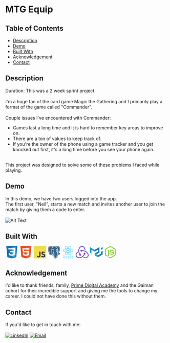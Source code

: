 # MTG Equip
## Table of Contents
  - [Description](#description)
  - [Demo](#demo)
  - [Built With](#built-with)
  - [Acknowledgement](#acknowledgement)
  - [Contact](#contact)

## Description
Duration: This was a 2 week sprint project.<br>
<br>
I'm a huge fan of the card game Magic the Gathering and I primarily play a format of the game called "Commander".<br>
<br>
Couple issues I've encountered with Commander:<br>
  - Games last a long time and it is hard to remember key areas to improve on.<br>
  - There are a ton of values to keep track of.<br>
  - If you're the owner of the phone using a game tracker and you get knocked out first, it's a long time before you see your phone again.<br>
<br>
This project was designed to solve some of these problems I faced while playing.

## Demo
In this demo, we have two users logged into the app.<br>
The first user, "Neil", starts a new match and invites another user to join the match by giving them a code to enter.<br>
<br>
![Alt Text](https://media.giphy.com/media/FIubwBmljZpjJrgDfg/giphy.gif)

## Built With
<a href="https://www.w3schools.com/w3css/defaulT.asp"><img src="https://raw.githubusercontent.com/devicons/devicon/master/icons/css3/css3-original.svg" height="40px" width="40px" /></a>
<a href="https://www.w3schools.com/html/"><img src="https://raw.githubusercontent.com/devicons/devicon/master/icons/html5/html5-original.svg" height="40px" width="40px" /></a>
<a href="https://www.w3schools.com/js/default.asp"><img src="https://raw.githubusercontent.com/devicons/devicon/master/icons/javascript/javascript-original.svg" height="40px" width="40px" /></a>
<a href="https://www.postgresql.org/"><img src="https://raw.githubusercontent.com/devicons/devicon/master/icons/postgresql/postgresql-original.svg" height="40px" width="40px" /></a>
<a href="https://reactjs.org/"><img src="https://raw.githubusercontent.com/devicons/devicon/master/icons/react/react-original-wordmark.svg" height="40px" width="40px" /></a>
<a href="https://redux.js.org/"><img src="https://raw.githubusercontent.com/devicons/devicon/master/icons/redux/redux-original.svg" height="40px" width="40px" /></a>
<a href="https://material-ui.com/"><img src="https://raw.githubusercontent.com/devicons/devicon/master/icons/materialui/materialui-original.svg" height="40px" width="40px" /></a>
<a href="https://nodejs.org/en/"><img src="https://github.com/devicons/devicon/blob/master/icons/nodejs/nodejs-plain.svg" height="40px" width="40px" /></a>

## Acknowledgement
I'd like to thank friends, family, [Prime Digital Academy](www.primeacademy.io) and the Gaiman cohort for their incredible support and giving me the tools to change my career. I could not have done this without them.

## Contact
If you'd like to get in touch with me:<br>
<br>
[![LinkedIn](https://img.shields.io/badge/-LinkedIn-blue?style=for-the-badge&logo=linkedin)](https://www.linkedin.com/in/neil-hanson-125bb5122/)
[![Email](https://img.shields.io/badge/-gmail-orange?style=for-the-badge&logo=gmail)](mailto:neilhanson.pro@gmail.com) 
